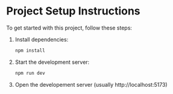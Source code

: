 # Project Setup Instructions

To get started with this project, follow these steps:

1. Install dependencies:

    ```bash
    npm install
    ```

2. Start the development server:

    ```bash
    npm run dev
    ```

3. Open the developement server
   (usually http://localhost:5173)
